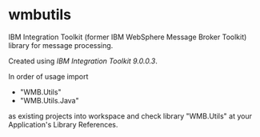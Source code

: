 # wmbutils 

IBM Integration Toolkit (former IBM WebSphere Message Broker Toolkit) library for message processing.

Created using _IBM Integration Toolkit 9.0.0.3_.

In order of usage import 
- "WMB.Utils" 
- "WMB.Utils.Java" 

as existing projects into workspace and check library "WMB.Utils" at your Application's Library References.
